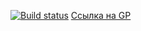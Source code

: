 [![Build status](https://ci.appveyor.com/api/projects/status/dvh4b4ah1v0e9tyh?svg=true)](https://ci.appveyor.com/project/Zicio/popovers)
[Ссылка на GP](https://zicio.github.io/Popovers/)
